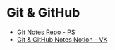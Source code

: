 # Git & GitHub

- [Git Notes Repo - PS](https://github.com/Pradumnasaraf/DevOps/tree/main/Git)
- [Git & GitHub Notes Notion - VK](https://www.notion.so/Git-GitHub-Notes-c767fc5ca7454e0f929036a98a77fc32)
